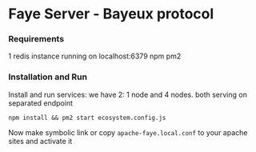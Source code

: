 # Faye Server - Bayeux protocol

### Requirements
1 redis instance running on localhost:6379
npm
pm2

### Installation and Run

Install and run services: we have 2: 1 node and 4 nodes. both serving on separated endpoint

```
npm install && pm2 start ecosystem.config.js
```

Now make symbolic link or copy ```apache-faye.local.conf``` to your apache sites and activate it